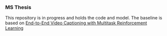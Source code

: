 ### MS Thesis ###

This repository is in progress and holds the code and model. The baseline is based on [End-to-End Video Captioning with Multitask Reinforcement Learning](https://github.com/aniloc111/multitask-end-to-end-video-captioning)
